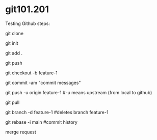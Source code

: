 # git101.201

Testing Github steps:

git clone <repo link>

git init

git add .

git push

git checkout -b feature-1

git commit -am "commit messages"

git push -u origin feature-1
#-u means upstream (from local to github)

git pull

git branch -d feature-1
#deletes branch feature-1

git rebase -i main
#commit history

merge request